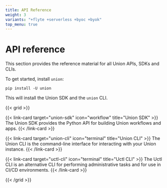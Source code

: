 ```yaml
---
title: API Reference
weight: 3
variants: "+flyte +serverless +byoc +byok"
top_menu: true
---
```


# API reference

This section provides the reference material for all Union APIs, SDKs and CLIs.

To get started, install `union`:

```shell
pip install -U union
```

This will install the Union SDK and the `union` CLI.

{{< grid >}}

{{< link-card target="union-sdk" icon="workflow" title="Union SDK" >}}
The Union SDK provides the Python API for building Union workflows and apps.
{{< /link-card >}}

{{< link-card target="union-cli" icon="terminal" title="Union CLI" >}}
The Union CLI is the command-line interface for interacting with your Union instance.
{{< /link-card >}}

{{< link-card target="uctl-cli" icon="terminal" title="Uctl CLI" >}}
The Uctl CLI is an alternative CLI for performing administrative tasks and for use in CI/CD environments.
{{< /link-card >}}

{{< /grid >}}

